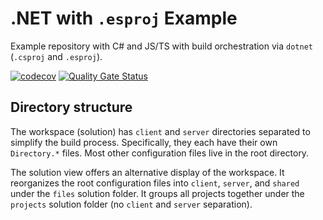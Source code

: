 # .NET with `.esproj` Example

Example repository with C# and JS/TS with build orchestration via `dotnet` (`.csproj` and `.esproj`).

[![codecov](https://codecov.io/gh/connorjs/dotnet-with-esproj-example/graph/badge.svg?token=QFRYKH8OOY)](https://codecov.io/gh/connorjs/dotnet-with-esproj-example)
[![Quality Gate Status](https://sonarcloud.io/api/project_badges/measure?project=connorjs_dotnet-with-esproj-example&metric=alert_status)](https://sonarcloud.io/summary/new_code?id=connorjs_dotnet-with-esproj-example)

## Directory structure

The workspace (solution) has `client` and `server` directories separated to simplify the build process.
Specifically, they each have their own `Directory.*` files.
Most other configuration files live in the root directory.

The solution view offers an alternative display of the workspace.
It reorganizes the root configuration files into `client`, `server`, and `shared` under the `files` solution folder.
It groups all projects together under the `projects` solution folder (no `client` and `server` separation).
